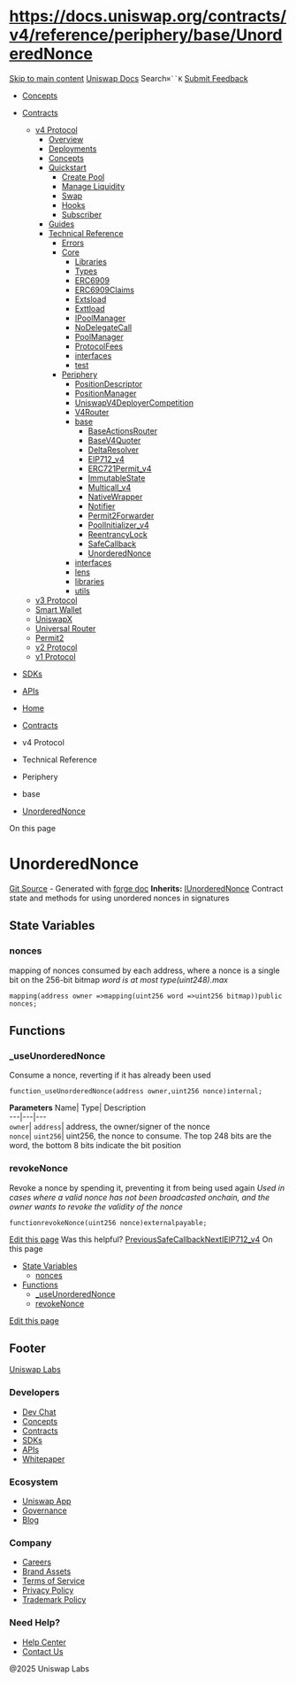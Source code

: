# https://docs.uniswap.org/contracts/v4/reference/periphery/base/UnorderedNonce

[Skip to main content](https://docs.uniswap.org/contracts/v4/reference/periphery/base/UnorderedNonce#__docusaurus_skipToContent_fallback)
[Uniswap Docs](https://docs.uniswap.org/)
Search`⌘``K`
[Submit Feedback](https://docs.google.com/forms/d/e/1FAIpQLSdjSkZam8KiatL9XACRVxCHjDJjaPGbls77PCXDKFn4JwykXg/viewform)
  * [Concepts](https://docs.uniswap.org/concepts/overview)
  * [Contracts](https://docs.uniswap.org/contracts/v4/overview)
    * [v4 Protocol](https://docs.uniswap.org/contracts/v4/reference/periphery/base/UnorderedNonce)
      * [Overview](https://docs.uniswap.org/contracts/v4/overview)
      * [Deployments](https://docs.uniswap.org/contracts/v4/deployments)
      * [Concepts](https://docs.uniswap.org/contracts/v4/reference/periphery/base/UnorderedNonce)
      * [Quickstart](https://docs.uniswap.org/contracts/v4/reference/periphery/base/UnorderedNonce)
        * [Create Pool](https://docs.uniswap.org/contracts/v4/quickstart/create-pool)
        * [Manage Liquidity](https://docs.uniswap.org/contracts/v4/reference/periphery/base/UnorderedNonce)
        * [Swap](https://docs.uniswap.org/contracts/v4/quickstart/swap)
        * [Hooks](https://docs.uniswap.org/contracts/v4/reference/periphery/base/UnorderedNonce)
        * [Subscriber](https://docs.uniswap.org/contracts/v4/quickstart/subscriber)
      * [Guides](https://docs.uniswap.org/contracts/v4/reference/periphery/base/UnorderedNonce)
      * [Technical Reference](https://docs.uniswap.org/contracts/v4/reference/periphery/base/UnorderedNonce)
        * [Errors](https://docs.uniswap.org/contracts/v4/reference/errors/)
        * [Core](https://docs.uniswap.org/contracts/v4/reference/periphery/base/UnorderedNonce)
          * [Libraries](https://docs.uniswap.org/contracts/v4/reference/periphery/base/UnorderedNonce)
          * [Types](https://docs.uniswap.org/contracts/v4/reference/periphery/base/UnorderedNonce)
          * [ERC6909](https://docs.uniswap.org/contracts/v4/reference/core/ERC6909)
          * [ERC6909Claims](https://docs.uniswap.org/contracts/v4/reference/core/ERC6909Claims)
          * [Extsload](https://docs.uniswap.org/contracts/v4/reference/core/Extsload)
          * [Exttload](https://docs.uniswap.org/contracts/v4/reference/core/Exttload)
          * [IPoolManager](https://docs.uniswap.org/contracts/v4/reference/core/IPoolManager)
          * [NoDelegateCall](https://docs.uniswap.org/contracts/v4/reference/core/NoDelegateCall)
          * [PoolManager](https://docs.uniswap.org/contracts/v4/reference/core/PoolManager)
          * [ProtocolFees](https://docs.uniswap.org/contracts/v4/reference/core/ProtocolFees)
          * [interfaces](https://docs.uniswap.org/contracts/v4/reference/periphery/base/UnorderedNonce)
          * [test](https://docs.uniswap.org/contracts/v4/reference/periphery/base/UnorderedNonce)
        * [Periphery](https://docs.uniswap.org/contracts/v4/reference/periphery/base/UnorderedNonce)
          * [PositionDescriptor](https://docs.uniswap.org/contracts/v4/reference/periphery/PositionDescriptor)
          * [PositionManager](https://docs.uniswap.org/contracts/v4/reference/periphery/PositionManager)
          * [UniswapV4DeployerCompetition](https://docs.uniswap.org/contracts/v4/reference/periphery/UniswapV4DeployerCompetition)
          * [V4Router](https://docs.uniswap.org/contracts/v4/reference/periphery/V4Router)
          * [base](https://docs.uniswap.org/contracts/v4/reference/periphery/base/UnorderedNonce)
            * [BaseActionsRouter](https://docs.uniswap.org/contracts/v4/reference/periphery/base/BaseActionsRouter)
            * [BaseV4Quoter](https://docs.uniswap.org/contracts/v4/reference/periphery/base/BaseV4Quoter)
            * [DeltaResolver](https://docs.uniswap.org/contracts/v4/reference/periphery/base/DeltaResolver)
            * [EIP712_v4](https://docs.uniswap.org/contracts/v4/reference/periphery/base/EIP712_v4)
            * [ERC721Permit_v4](https://docs.uniswap.org/contracts/v4/reference/periphery/base/ERC721Permit_v4)
            * [ImmutableState](https://docs.uniswap.org/contracts/v4/reference/periphery/base/ImmutableState)
            * [Multicall_v4](https://docs.uniswap.org/contracts/v4/reference/periphery/base/Multicall_v4)
            * [NativeWrapper](https://docs.uniswap.org/contracts/v4/reference/periphery/base/NativeWrapper)
            * [Notifier](https://docs.uniswap.org/contracts/v4/reference/periphery/base/Notifier)
            * [Permit2Forwarder](https://docs.uniswap.org/contracts/v4/reference/periphery/base/Permit2Forwarder)
            * [PoolInitializer_v4](https://docs.uniswap.org/contracts/v4/reference/periphery/base/PoolInitializer_v4)
            * [ReentrancyLock](https://docs.uniswap.org/contracts/v4/reference/periphery/base/ReentrancyLock)
            * [SafeCallback](https://docs.uniswap.org/contracts/v4/reference/periphery/base/SafeCallback)
            * [UnorderedNonce](https://docs.uniswap.org/contracts/v4/reference/periphery/base/UnorderedNonce)
          * [interfaces](https://docs.uniswap.org/contracts/v4/reference/periphery/base/UnorderedNonce)
          * [lens](https://docs.uniswap.org/contracts/v4/reference/periphery/base/UnorderedNonce)
          * [libraries](https://docs.uniswap.org/contracts/v4/reference/periphery/base/UnorderedNonce)
          * [utils](https://docs.uniswap.org/contracts/v4/reference/periphery/base/UnorderedNonce)
    * [v3 Protocol](https://docs.uniswap.org/contracts/v4/reference/periphery/base/UnorderedNonce)
    * [Smart Wallet](https://docs.uniswap.org/contracts/v4/reference/periphery/base/UnorderedNonce)
    * [UniswapX](https://docs.uniswap.org/contracts/v4/reference/periphery/base/UnorderedNonce)
    * [Universal Router](https://docs.uniswap.org/contracts/v4/reference/periphery/base/UnorderedNonce)
    * [Permit2](https://docs.uniswap.org/contracts/v4/reference/periphery/base/UnorderedNonce)
    * [v2 Protocol](https://docs.uniswap.org/contracts/v4/reference/periphery/base/UnorderedNonce)
    * [v1 Protocol](https://docs.uniswap.org/contracts/v4/reference/periphery/base/UnorderedNonce)
  * [SDKs](https://docs.uniswap.org/sdk/v4/overview)
  * [APIs](https://docs.uniswap.org/api/subgraph/overview)


  * [Home](https://docs.uniswap.org/)
  * [Contracts](https://docs.uniswap.org/contracts/v4/overview)
  * v4 Protocol
  * Technical Reference
  * Periphery
  * base
  * [UnorderedNonce](https://docs.uniswap.org/contracts/v4/reference/periphery/base/UnorderedNonce)


On this page
# UnorderedNonce
[Git Source](https://github.com/uniswap/v4-periphery/blob/ea2bf2e1ba6863bb809fc2ff791744f308c4a26d/src/base/UnorderedNonce.sol) - Generated with [forge doc](https://book.getfoundry.sh/reference/forge/forge-doc)
**Inherits:** [IUnorderedNonce](https://docs.uniswap.org/contracts/v4/reference/periphery/interfaces/IUnorderedNonce)
Contract state and methods for using unordered nonces in signatures
## State Variables[​](https://docs.uniswap.org/contracts/v4/reference/periphery/base/UnorderedNonce#state-variables "Direct link to State Variables")
### nonces[​](https://docs.uniswap.org/contracts/v4/reference/periphery/base/UnorderedNonce#nonces "Direct link to nonces")
mapping of nonces consumed by each address, where a nonce is a single bit on the 256-bit bitmap
_word is at most type(uint248).max_
```
mapping(address owner =>mapping(uint256 word =>uint256 bitmap))public nonces;
```

## Functions[​](https://docs.uniswap.org/contracts/v4/reference/periphery/base/UnorderedNonce#functions "Direct link to Functions")
### _useUnorderedNonce[​](https://docs.uniswap.org/contracts/v4/reference/periphery/base/UnorderedNonce#_useunorderednonce "Direct link to _useUnorderedNonce")
Consume a nonce, reverting if it has already been used
```
function_useUnorderedNonce(address owner,uint256 nonce)internal;
```

**Parameters**
Name| Type| Description  
---|---|---  
`owner`| `address`| address, the owner/signer of the nonce  
`nonce`| `uint256`| uint256, the nonce to consume. The top 248 bits are the word, the bottom 8 bits indicate the bit position  
### revokeNonce[​](https://docs.uniswap.org/contracts/v4/reference/periphery/base/UnorderedNonce#revokenonce "Direct link to revokeNonce")
Revoke a nonce by spending it, preventing it from being used again
_Used in cases where a valid nonce has not been broadcasted onchain, and the owner wants to revoke the validity of the nonce_
```
functionrevokeNonce(uint256 nonce)externalpayable;
```

[Edit this page](https://github.com/uniswap/uniswap-docs/tree/main/docs/contracts/v4/reference/periphery/base/UnorderedNonce.md)
Was this helpful?
[PreviousSafeCallback](https://docs.uniswap.org/contracts/v4/reference/periphery/base/SafeCallback)[NextIEIP712_v4](https://docs.uniswap.org/contracts/v4/reference/periphery/interfaces/IEIP712_v4)
On this page
  * [State Variables](https://docs.uniswap.org/contracts/v4/reference/periphery/base/UnorderedNonce#state-variables)
    * [nonces](https://docs.uniswap.org/contracts/v4/reference/periphery/base/UnorderedNonce#nonces)
  * [Functions](https://docs.uniswap.org/contracts/v4/reference/periphery/base/UnorderedNonce#functions)
    * [_useUnorderedNonce](https://docs.uniswap.org/contracts/v4/reference/periphery/base/UnorderedNonce#_useunorderednonce)
    * [revokeNonce](https://docs.uniswap.org/contracts/v4/reference/periphery/base/UnorderedNonce#revokenonce)


[Edit this page](https://github.com/uniswap/uniswap-docs/tree/main/docs/contracts/v4/reference/periphery/base/UnorderedNonce.md)
## Footer
[Uniswap Labs](https://docs.uniswap.org/)
### Developers
  * [Dev Chat](https://discord.com/invite/uniswap)
  * [Concepts](https://docs.uniswap.org/concepts/overview)
  * [Contracts](https://docs.uniswap.org/contracts/v4/overview)
  * [SDKs](https://docs.uniswap.org/sdk/v4/overview)
  * [APIs](https://docs.uniswap.org/api/subgraph/overview)
  * [Whitepaper](https://app.uniswap.org/whitepaper-v4.pdf)


### Ecosystem
  * [Uniswap App](https://app.uniswap.org/)
  * [Governance](https://www.uniswapfoundation.org/governance)
  * [Blog](https://blog.uniswap.org/)


### Company
  * [Careers](https://boards.greenhouse.io/uniswaplabs)
  * [Brand Assets](https://github.com/Uniswap/brand-assets/raw/main/Uniswap%20Brand%20Assets.zip)
  * [Terms of Service](https://support.uniswap.org/hc/en-us/articles/30935100859661-Uniswap-Labs-Terms-of-Service)
  * [Privacy Policy](https://support.uniswap.org/hc/en-us/articles/30934457771405-Uniswap-Labs-Privacy-Policy)
  * [Trademark Policy](https://support.uniswap.org/hc/en-us/articles/30934762216973-Uniswap-Labs-Trademark-Guidelines)


### Need Help?
  * [Help Center](https://support.uniswap.org/)
  * [Contact Us](https://support.uniswap.org/hc/en-us/requests/new)


@2025 Uniswap Labs
[](https://github.com/uniswap/uniswap-docs)[](https://twitter.com/Uniswap)[](https://discord.com/invite/uniswap)
